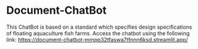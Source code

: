 # Document-ChatBot

This ChatBot is based on a standard which specifies design specifications of floating aquaculture fish farms. Access the chatbot using the following link: https://document-chatbot-mmpp32tfaswa7tfnnn6ksd.streamlit.app/
